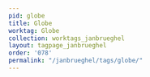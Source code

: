 ```yaml
---
pid: globe
title: Globe
worktag: Globe
collection: worktags_janbrueghel
layout: tagpage_janbrueghel
order: '078'
permalink: "/janbrueghel/tags/globe/"
---
```

